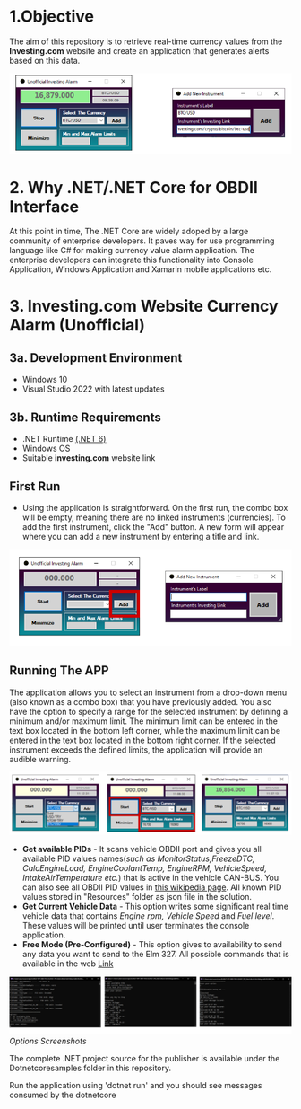 #  1.Objective

The aim of this repository is to retrieve real-time currency values from the **Investing.com** website and create an application that generates alerts based on this data.

<p>
    <img src="/Images/BothWindow.png" alt>
</p>

# 2. Why .NET/.NET Core for OBDII Interface

At this point in time, The .NET Core are widely adoped by a large community of enterprise developers. It paves way for use programming language like C# for making currency value alarm application. The enterprise developers can integrate this functionality into Console Application, Windows Application and Xamarin mobile applications etc.

# 3. Investing.com Website Currency Alarm (Unofficial)


## 3a. Development Environment
- Windows 10
- Visual Studio 2022 with latest updates

## 3b. Runtime Requirements
- .NET Runtime [(.NET 6)](https://dotnet.microsoft.com/en-us/download/dotnet/6.0)
- Windows OS
- Suitable **investing.com** website link

## First Run

* Using the application is straightforward. On the first run, the combo box will be empty, meaning there are no linked instruments (currencies). To add the first instrument, click the "Add" button. A new form will appear where you can add a new instrument by entering a title and link.

<p>
    <img src="/Images/FirstRunAddNew.png" alt>
</p>


## Running The APP

The application allows you to select an instrument from a drop-down menu (also known as a combo box) that you have previously added. You also have the option to specify a range for the selected instrument by defining a minimum and/or maximum limit. The minimum limit can be entered in the text box located in the bottom left corner, while the maximum limit can be entered in the text box located in the bottom right corner. If the selected instrument exceeds the defined limits, the application will provide an audible warning.

<p>
    <img src="/Images/RunningForm.png" alt>
</p>

- **Get available PIDs** - It scans vehicle OBDII port and gives you all available PID values names(*such as MonitorStatus,FreezeDTC, CalcEngineLoad, EngineCoolantTemp, EngineRPM, VehicleSpeed, IntakeAirTemperature etc.*) that is active in the vehicle CAN-BUS. You can also see all OBDII PID values in [this wikipedia page](https://en.wikipedia.org/wiki/OBD-II_PIDs). All known PID values stored in "Resources" folder as json file in the solution.
- **Get Current Vehicle Data** - This option writes some significant real time vehicle data that contains *Engine rpm, Vehicle Speed* and *Fuel level*. These values will be printed until user terminates the console application.
- **Free Mode (Pre-Configured)** -  This option gives to availability to send any data you want to send to the Elm 327. All possible commands that is available in the web [Link](https://www.sparkfun.com/datasheets/Widgets/ELM327_AT_Commands.pdf)

<p>
    <img src="/Images/ELM327_ALL_MODES.png" alt>
    <em>Options Screenshots</em>
</p>

The complete .NET project source for the publisher is available under the Dotnetcoresamples folder in this repository.

Run the application using 'dotnet run' and you should see messages consumed by the dotnetcore

